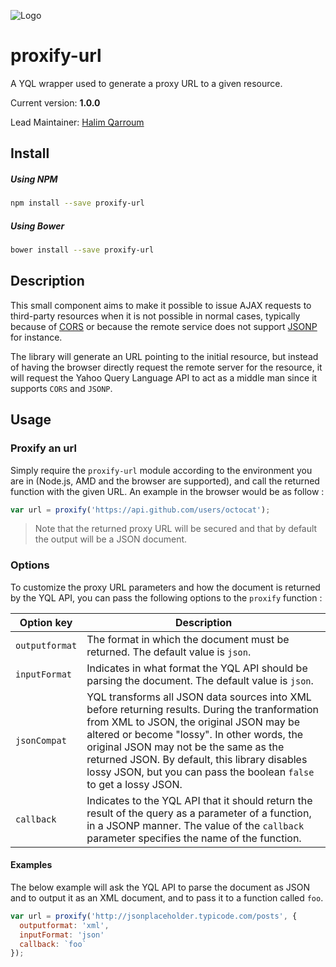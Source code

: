 ![Logo](https://s.yimg.com/lq/i/us/pps/yql128.gif)

# proxify-url

A YQL wrapper used to generate a proxy URL to a given resource.

Current version: **1.0.0**

Lead Maintainer: [Halim Qarroum](mailto:hqarroum@awox.com)

## Install

##### Using NPM

```bash
npm install --save proxify-url
```

##### Using Bower

```bash
bower install --save proxify-url
```

## Description

This small component aims to make it possible to issue AJAX requests to third-party resources when it is not possible in normal cases, typically because of [CORS](https://en.wikipedia.org/wiki/Cross-origin_resource_sharing) or because the remote service does not support [JSONP](https://en.wikipedia.org/wiki/JSONP) for instance.

The library will generate an URL pointing to the initial resource, but instead of having the browser directly request the remote server for the resource, it will request the Yahoo Query Language API to act as a middle man since it supports `CORS` and `JSONP`.

## Usage

### Proxify an url

Simply require the `proxify-url` module according to the environment you are in (Node.js, AMD and the browser are supported), and call the returned function with the given URL. An example in the browser would be as follow :

```javascript
var url = proxify('https://api.github.com/users/octocat');
```

> Note that the returned proxy URL will be secured and that by default the output will be a JSON document.

### Options

To customize the proxy URL parameters and how the document is returned by the YQL API, you can pass the following options to the `proxify` function :

Option key    | Description
------------- | -------------
`outputformat`| The format in which the document must be returned. The default value is `json`.
`inputFormat` | Indicates in what format the YQL API should be parsing the document. The default value is `json`.
`jsonCompat`  | YQL transforms all JSON data sources into XML before returning results. During the tranformation from XML to JSON, the original JSON may be altered or become "lossy". In other words, the original JSON may not be the same as the returned JSON. By default, this library disables lossy JSON, but you can pass the boolean `false` to get a lossy JSON.
`callback`    | Indicates to the YQL API that it should return the result of the query as a parameter of a function, in a JSONP manner. The value of the `callback` parameter specifies the name of the function.

#### Examples

The below example will ask the YQL API to parse the document as JSON and to output it as an XML document, and to pass it to a function called `foo`.

```javascript
var url = proxify('http://jsonplaceholder.typicode.com/posts', {
  outputformat: 'xml',
  inputFormat: 'json'
  callback: `foo`
});
```
